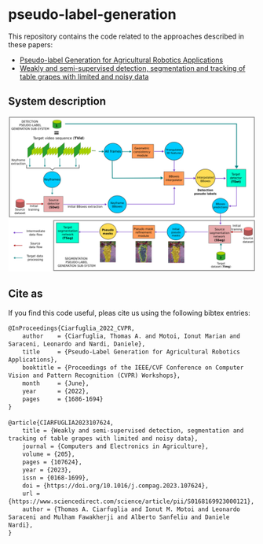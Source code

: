 # pseudo-label-generation
This repository contains the code related to the approaches described in these papers: 
 * [Pseudo-label Generation for Agricultural Robotics Applications](http://openaccess.thecvf.com/content/CVPR2022W/AgriVision/html/Ciarfuglia_Pseudo-Label_Generation_for_Agricultural_Robotics_Applications_CVPRW_2022_paper.html)
 * [Weakly and semi-supervised detection, segmentation and tracking of table grapes with limited and noisy data](https://www.sciencedirect.com/science/article/pii/S0168169923000121)

## System description

![System Overview](images/system_overview.jpg)

## Cite as
If you find this code useful, pleas cite us using the following bibtex entries:

    @InProceedings{Ciarfuglia_2022_CVPR,
        author    = {Ciarfuglia, Thomas A. and Motoi, Ionut Marian and Saraceni, Leonardo and Nardi, Daniele},
        title     = {Pseudo-Label Generation for Agricultural Robotics Applications},
        booktitle = {Proceedings of the IEEE/CVF Conference on Computer Vision and Pattern Recognition (CVPR) Workshops},
        month     = {June},
        year      = {2022},
        pages     = {1686-1694}
    }
    
    @article{CIARFUGLIA2023107624,
        title = {Weakly and semi-supervised detection, segmentation and tracking of table grapes with limited and noisy data},
        journal = {Computers and Electronics in Agriculture},
        volume = {205},
        pages = {107624},
        year = {2023},
        issn = {0168-1699},
        doi = {https://doi.org/10.1016/j.compag.2023.107624},
        url = {https://www.sciencedirect.com/science/article/pii/S0168169923000121},
        author = {Thomas A. Ciarfuglia and Ionut M. Motoi and Leonardo Saraceni and Mulham Fawakherji and Alberto Sanfeliu and Daniele Nardi},
    }
